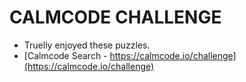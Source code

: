 # CALMCODE CHALLENGE 

- Truelly enjoyed these puzzles. 
- [Calmcode Search - https://calmcode.io/challenge](https://calmcode.io/challenge)


